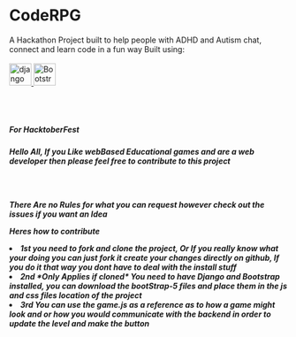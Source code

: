 # CodeRPG
A Hackathon Project built to help people with ADHD and Autism chat, connect and learn code in a fun way
Built using:
<br></br>
<a href="https://www.djangoproject.com/" target="_blank" rel="noreferrer"> <img src="https://cdn.worldvectorlogo.com/logos/django.svg" alt="django" width="40" height="40"/> </a>
    <img src="https://getbootstrap.com/docs/5.2/assets/brand/bootstrap-logo-shadow.png" alt="Bootstrap logo" width="40" height="40">
  </a>

  <br></br>
<h5>For HacktoberFest<h5>
<p>Hello All, If you Like webBased Educational games 
  and are a web developer then please feel free to contribute to this project</p>
  <br></br>
  <p> There Are no Rules for what you can request however check out the issues if you want an Idea <p>
  Heres how to  contribute 
  <li>1st you need to fork and clone the project, Or If you really know what your doing you can just fork it create your changes directly on github, If you do it that way you dont have to deal with the install stuff </li>
  <li>2nd *Only Applies if cloned* You need to have Django and Bootstrap installed, you can download the bootStrap-5 files and place them in the js and css files location of the project</li>
  <li>3rd You can use the game.js as a reference as to how a game might look and or how you would communicate with the backend in order to update the level and make the button </li>